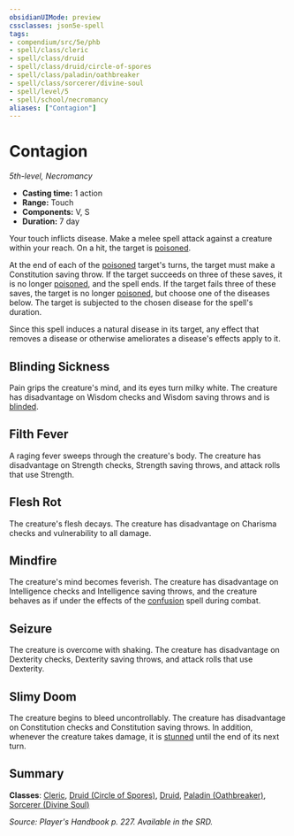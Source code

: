 ```yaml
---
obsidianUIMode: preview
cssclasses: json5e-spell
tags:
- compendium/src/5e/phb
- spell/class/cleric
- spell/class/druid
- spell/class/druid/circle-of-spores
- spell/class/paladin/oathbreaker
- spell/class/sorcerer/divine-soul
- spell/level/5
- spell/school/necromancy
aliases: ["Contagion"]
---
```

# Contagion
*5th-level, Necromancy*  

- **Casting time:** 1 action
- **Range:** Touch
- **Components:** V, S
- **Duration:** 7 day

Your touch inflicts disease. Make a melee spell attack against a creature within your reach. On a hit, the target is [poisoned](2.%20GM%20Tools/Misc%20DND%20Handbook/compendium/rules/conditions.md#poisoned).

At the end of each of the [poisoned](2.%20GM%20Tools/Misc%20DND%20Handbook/compendium/rules/conditions.md#poisoned) target's turns, the target must make a Constitution saving throw. If the target succeeds on three of these saves, it is no longer [poisoned](2.%20GM%20Tools/Misc%20DND%20Handbook/compendium/rules/conditions.md#poisoned), and the spell ends. If the target fails three of these saves, the target is no longer [poisoned](2.%20GM%20Tools/Misc%20DND%20Handbook/compendium/rules/conditions.md#poisoned), but choose one of the diseases below. The target is subjected to the chosen disease for the spell's duration.

Since this spell induces a natural disease in its target, any effect that removes a disease or otherwise ameliorates a disease's effects apply to it.

## Blinding Sickness

Pain grips the creature's mind, and its eyes turn milky white. The creature has disadvantage on Wisdom checks and Wisdom saving throws and is [blinded](2.%20GM%20Tools/Misc%20DND%20Handbook/compendium/rules/conditions.md#blinded).

## Filth Fever

A raging fever sweeps through the creature's body. The creature has disadvantage on Strength checks, Strength saving throws, and attack rolls that use Strength.

## Flesh Rot

The creature's flesh decays. The creature has disadvantage on Charisma checks and vulnerability to all damage.

## Mindfire

The creature's mind becomes feverish. The creature has disadvantage on Intelligence checks and Intelligence saving throws, and the creature behaves as if under the effects of the [confusion](/compendium/spells/confusion.md) spell during combat.

## Seizure

The creature is overcome with shaking. The creature has disadvantage on Dexterity checks, Dexterity saving throws, and attack rolls that use Dexterity.

## Slimy Doom

The creature begins to bleed uncontrollably. The creature has disadvantage on Constitution checks and Constitution saving throws. In addition, whenever the creature takes damage, it is [stunned](2.%20GM%20Tools/Misc%20DND%20Handbook/compendium/rules/conditions.md#stunned) until the end of its next turn.

## Summary

**Classes**: [Cleric](/compendium/classes/cleric.md), [Druid (Circle of Spores)](/compendium/classes/druid-circle-of-spores-tce.md), [Druid](/compendium/classes/druid.md), [Paladin (Oathbreaker)](/compendium/classes/paladin-oathbreaker.md), [Sorcerer (Divine Soul)](/compendium/classes/sorcerer-divine-soul-xge.md)

*Source: Player's Handbook p. 227. Available in the SRD.*